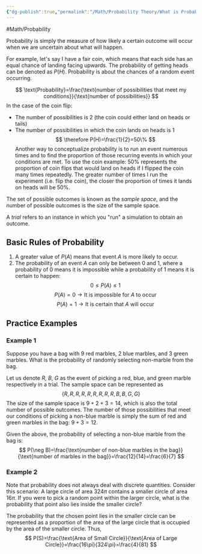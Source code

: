 ```yaml
---
{"dg-publish":true,"permalink":"/Math/Probability Theory/What is Probability/","created":"2024-11-03T01:22:52.213-05:00","updated":"2024-11-10T21:48:48.836-05:00"}
---
```



#Math/Probability

Probability is simply the measure of how likely a certain outcome will occur when we are uncertain about what will happen.

For example, let's say I have a fair coin, which means that each side has an equal chance of landing facing upwards. The probability of getting heads can be denoted as $P(H)$. Probability is about the chances of a random event occurring.

$$
\text{Probability}=\frac{\text{number of possibilities that meet my conditions}}{\text{number of possibilities}}
$$
In the case of the coin flip:
- The number of possibilities is 2 (the coin could either land on heads or tails)
- The number of possibilities in which the coin lands on heads is 1
$$
\therefore P(H)=\frac{1}{2}=50\%
$$
Another way to conceptualize probability is to run an event numerous times and to find the proportion of those recurring events in which your conditions are met. To use the coin example: 50% represents the proportion of coin flips that would land on heads if I flipped the coin many times repeatedly. The greater number of times I run the experiment (i.e. flip the coin), the closer the proportion of times it lands on heads will be 50%.

The set of possible outcomes is known as the *sample space*, and the number of possible outcomes is the size of the sample space.

A *trial* refers to an instance in which you "run" a simulation to obtain an outcome.

## Basic Rules of Probability

1. A greater value of $P(A)$ means that event $A$ is more likely to occur.
2. The probability of an event $A$ can only be between 0 and 1, where a probability of 0 means it is impossible while a probability of 1 means it is certain to happen:
$$
0\leq P(A)\leq 1
$$
$$
P(A)=0\rightarrow \text{It is impossible for $A$ to occur}
$$
$$
P(A)=1\rightarrow\text{It is certain that $A$ will occur}
$$
## Practice Examples

### Example 1

Suppose you have a bag with 9 red marbles, 2 blue marbles, and 3 green marbles. What is the probability of randomly selecting non-marble from the bag.

Let us denote $R$, $B$, $G$ as the event of picking a red, blue, and green marble respectively in a trial. The sample space can be represented as 
$$\{R,R,R,R,R,R,R,R,R,B,B,G,G\}$$
The size of the sample space is $9+2+3=14$, which is also the total number of possible outcomes. The number of those possibilities that meet our conditions of picking a non-blue marble is simply the sum of red and green marbles in the bag: $9+3=12$.

Given the above, the probability of selecting a non-blue marble from the bag is:
$$
P(\neg B)=\frac{\text{number of non-blue marbles in the bag}}{\text{number of marbles in the bag}}=\frac{12}{14}=\frac{6}{7}
$$

### Example 2

Note that probability does not always deal with discrete quantities. Consider this scenario: A large circle of area $324\pi$ contains a smaller circle of area $16\pi$. If you were to pick a random point within the larger circle, what is the probability that point also lies inside the smaller circle?

The probability that the chosen point lies in the smaller circle can be represented as a proportion of the area of the large circle that is occupied by the area of the smaller circle. Thus,
$$
P(S)=\frac{\text{Area of Small Circle}}{\text{Area of Large Circle}}=\frac{16\pi}{324\pi}=\frac{4}{81}
$$

